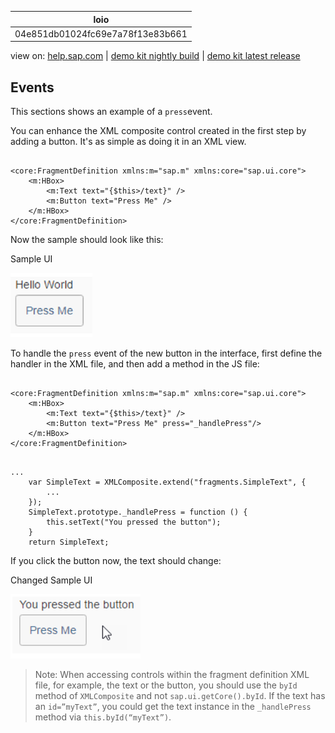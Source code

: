 | loio |
| -----|
| 04e851db01024fc69e7a78f13e83b661 |

<div id="loio">

view on: [help.sap.com](https://help.sap.com/viewer/DRAFT/3237636b137e43519a20ad5513c49ccb/latest/en-US/04e851db01024fc69e7a78f13e83b661.html) | [demo kit nightly build](https://openui5nightly.hana.ondemand.com/#/topic/04e851db01024fc69e7a78f13e83b661) | [demo kit latest release](https://openui5.hana.ondemand.com/#/topic/04e851db01024fc69e7a78f13e83b661)</div>
<!-- loio04e851db01024fc69e7a78f13e83b661 -->

## Events

This sections shows an example of a `press`event.

You can enhance the XML composite control created in the first step by adding a button. It's as simple as doing it in an XML view.

```lang-xml

<core:FragmentDefinition xmlns:m="sap.m" xmlns:core="sap.ui.core">
    <m:HBox>
        <m:Text text="{$this>/text}" />
        <m:Button text="Press Me" />
    </m:HBox>
</core:FragmentDefinition>
```

Now the sample should look like this:

   
  
Sample UI<a name="loio04e851db01024fc69e7a78f13e83b661__fig_a2f_mmj_d1b"/>

 ![](loio55a1768cfc10416e8ba9e6f8ac89f371_LowRes.png "Sample UI") 

To handle the `press` event of the new button in the interface, first define the handler in the XML file, and then add a method in the JS file:

```lang-xml

<core:FragmentDefinition xmlns:m="sap.m" xmlns:core="sap.ui.core">
    <m:HBox>
        <m:Text text="{$this>/text}" />
        <m:Button text="Press Me" press="_handlePress"/>
    </m:HBox>
</core:FragmentDefinition>
```

```lang-js

...
    var SimpleText = XMLComposite.extend("fragments.SimpleText", {
        ...
    });
    SimpleText.prototype._handlePress = function () {
        this.setText("You pressed the button");
    }
    return SimpleText;
```

If you click the button now, the text should change:

   
  
Changed Sample UI<a name="loio04e851db01024fc69e7a78f13e83b661__fig_fzw_jpj_d1b"/>

 ![](loio88374f824fd54807b67e72e5c5a54611_LowRes.png "Changed Sample UI") 

> Note:
> When accessing controls within the fragment definition XML file, for example, the text or the button, you should use the `byId` method of `XMLComposite` and not `sap.ui.getCore().byId`. If the text has an `id=”myText”`, you could get the text instance in the `_handlePress` method via `this.byId(“myText”)`.
> 
> 

